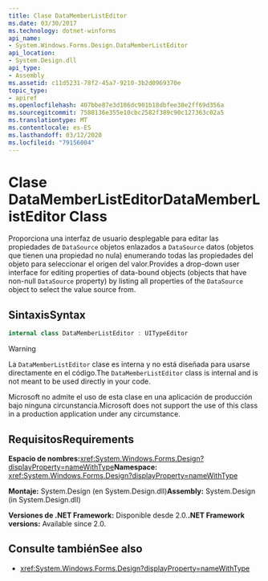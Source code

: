 ```yaml
---
title: Clase DataMemberListEditor
ms.date: 03/30/2017
ms.technology: dotnet-winforms
api_name:
- System.Windows.Forms.Design.DataMemberListEditor
api_location:
- System.Design.dll
api_type:
- Assembly
ms.assetid: c11d5231-78f2-45a7-9210-3b2d0969370e
topic_type:
- apiref
ms.openlocfilehash: 407bbe87e3d186dc901b18dbfee38e2ff69d356a
ms.sourcegitcommit: 7588136e355e10cbc2582f389c90c127363c02a5
ms.translationtype: MT
ms.contentlocale: es-ES
ms.lasthandoff: 03/12/2020
ms.locfileid: "79156004"
---
```

# <a name="datamemberlisteditor-class"></a><span data-ttu-id="1e28a-102">Clase DataMemberListEditor</span><span class="sxs-lookup"><span data-stu-id="1e28a-102">DataMemberListEditor Class</span></span>

<span data-ttu-id="1e28a-103">Proporciona una interfaz de usuario desplegable para editar las propiedades de `DataSource` objetos enlazados a `DataSource` datos (objetos que tienen una propiedad no nula) enumerando todas las propiedades del objeto para seleccionar el origen del valor.</span><span class="sxs-lookup"><span data-stu-id="1e28a-103">Provides a drop-down user interface for editing properties of data-bound objects (objects that have non-null `DataSource` property) by listing all properties of the `DataSource` object to select the value source from.</span></span>  
  
## <a name="syntax"></a><span data-ttu-id="1e28a-104">Sintaxis</span><span class="sxs-lookup"><span data-stu-id="1e28a-104">Syntax</span></span>
  
```csharp  
internal class DataMemberListEditor : UITypeEditor
```

> [!WARNING]
> <span data-ttu-id="1e28a-105">La `DataMemberListEditor` clase es interna y no está diseñada para usarse directamente en el código.</span><span class="sxs-lookup"><span data-stu-id="1e28a-105">The `DataMemberListEditor` class is internal and is not meant to be used directly in your code.</span></span>
>
> <span data-ttu-id="1e28a-106">Microsoft no admite el uso de esta clase en una aplicación de producción bajo ninguna circunstancia.</span><span class="sxs-lookup"><span data-stu-id="1e28a-106">Microsoft does not support the use of this class in a production application under any circumstance.</span></span>
  
## <a name="requirements"></a><span data-ttu-id="1e28a-107">Requisitos</span><span class="sxs-lookup"><span data-stu-id="1e28a-107">Requirements</span></span>

<span data-ttu-id="1e28a-108">**Espacio de nombres:**<xref:System.Windows.Forms.Design?displayProperty=nameWithType></span><span class="sxs-lookup"><span data-stu-id="1e28a-108">**Namespace:** <xref:System.Windows.Forms.Design?displayProperty=nameWithType></span></span>  
  
<span data-ttu-id="1e28a-109">**Montaje:** System.Design (en System.Design.dll)</span><span class="sxs-lookup"><span data-stu-id="1e28a-109">**Assembly:** System.Design (in System.Design.dll)</span></span>  
  
<span data-ttu-id="1e28a-110">**Versiones de .NET Framework:** Disponible desde 2.0.</span><span class="sxs-lookup"><span data-stu-id="1e28a-110">**.NET Framework versions:** Available since 2.0.</span></span>  
  
## <a name="see-also"></a><span data-ttu-id="1e28a-111">Consulte también</span><span class="sxs-lookup"><span data-stu-id="1e28a-111">See also</span></span>

- <xref:System.Windows.Forms.Design?displayProperty=nameWithType>
